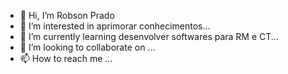 - 👋 Hi, I’m Robson Prado
- 👀 I’m interested in  aprimorar conhecimentos...
- 🌱 I’m currently learning desenvolver softwares para RM e CT...
- 💞️ I’m looking to collaborate on ...
- 📫 How to reach me ...

<!---
PradoxRobson/PradoxRobson is a ✨ special ✨ repository because its `README.md` (this file) appears on your GitHub profile.
You can click the Preview link to take a look at your changes.
--->
